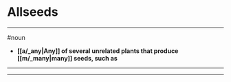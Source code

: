 # Allseeds
---
#noun
- **[[a/_any|Any]] of several unrelated plants that produce [[m/_many|many]] seeds, such as**
---
---
